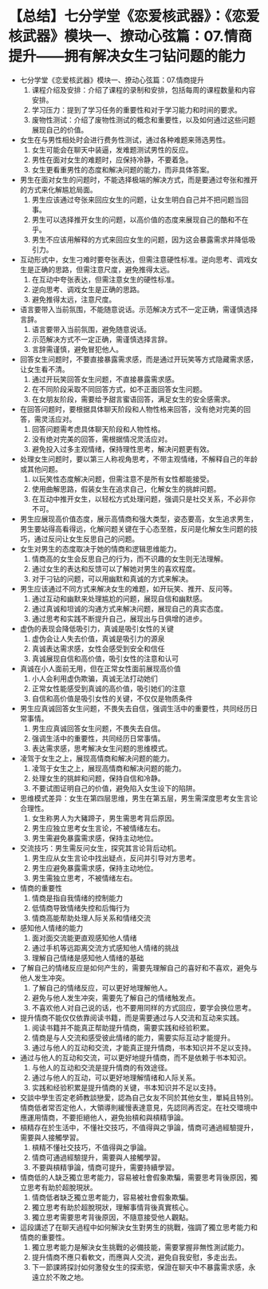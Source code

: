 # 【总结】七分学堂《恋爱核武器》：《恋爱核武器》模块一、撩动心弦篇：07.情商提升——拥有解决女生刁钻问题的能力

-   七分学堂《恋爱核武器》模块一、撩动心弦篇：07.情商提升
    1.  课程介绍及安排：介绍了课程的录制和安排，包括每周的课程数量和内容安排。
    2.  学习压力：提到了学习任务的重要性和对于学习能力和时间的要求。
    3.  废物性测试：介绍了废物性测试的概念和重要性，以及如何通过这些问题展现自己的价值。
-   女生在与男性相处时会进行费务性测试，通过各种难题来筛选男性。
    1.  女生可能会在聊天中装逼，发难题测试男性的反应。
    2.  男性在面对女生的难题时，应保持冷静，不要着急。
    3.  女生更看重男性的态度和解决问题的能力，而非具体答案。
-   男生在面对女生的问题时，不能选择极端的解决方式，而是要通过夸张和推开的方式来化解尴尬局面。
    1.  男生应该通过夸张来回应女生的问题，让女生明白自己并不把问题当回事。
    2.  男生可以选择推开女生的问题，以高价值的态度来展现自己的酷和不在乎。
    3.  男生不应该用解释的方式来回应女生的问题，因为这会暴露需求并降低吸引力。
-   互动形式中，女生刁难时要夸张表达，但需注意硬性标准。逆向思考、调戏女生是正确的思路，但需注意尺度，避免推得太远。
    1.  在互动中夸张表达，但需注意女生的硬性标准。
    2.  逆向思考、调戏女生是正确的思路。
    3.  避免推得太远，注意尺度。
-   语言要带入当前氛围，不能随意说话。示范解决方式不一定正确，需谨慎选择言辞。
    1.  语言要带入当前氛围，避免随意说话。
    2.  示范解决方式不一定正确，需谨慎选择言辞。
    3.  言辞需谨慎，避免冒犯他人。
-   回答女生问题时，不要直接暴露需求感，而是通过开玩笑等方式隐藏需求感，让女生看不清。
    1.  通过开玩笑回答女生问题，不直接暴露需求感。
    2.  在不同阶段采取不同回答方式，如不正面回答女生问题。
    3.  在女朋友阶段，需要给予甜言蜜语回答，满足女生的安全感需求。
-   在回答问题时，要根据具体聊天阶段和人物性格来回答，没有绝对完美的回答，需灵活应对。
    1.  回答问题需考虑具体聊天阶段和人物性格。
    2.  没有绝对完美的回答，需根据情况灵活应对。
    3.  避免投入过多主观情绪，保持理性思考，解决问题更有效。
-   处理女生问题时，要以第三人称视角思考，不带主观情绪，不解释自己的年龄或其他问题。
    1.  以玩笑性态度解决问题，但需注意不是所有女性都能接受。
    2.  使用曲解思路，假装女生在追求自己，化解女生的挑衅问题。
    3.  在互动中推开女生，以轻松方式处理问题，强调只是社交关系，不必非你不可。
-   男生应展现高价值态度，展示高情商和强大类型，姿态要高，女生追求男生，男生要站得高看得远，化解问题关键在于心态至胜，反问是化解女生问题的技巧，通过反问让女生反思自己的问题。
-   女生对男生的态度取决于她的情商和逻辑思维能力。
    1.  情商高的女生会反思自己的行为，而不识趣的女生则无法理解。
    2.  通过女生的表达和反馈可以了解她对男生的喜欢程度。
    3.  对于刁钻的问题，可以用幽默和真诚的方式来解决。
-   男生应该通过不同方式来解决女生的难题，如开玩笑、推开、反问等。
    1.  通过互动和幽默来处理尴尬的问题，展现自信和幽默感。
    2.  通过真诚和坦诚的沟通方式来解决问题，展现自己的真实态度。
    3.  通过思考和实践不断提升自己，展现出与日俱增的进步。
-   虚伪的表现会降低吸引力，真诚是吸引女性的关键
    1.  虚伪会让人失去价值，真诚是吸引力的源泉
    2.  真诚表达需求感，女性会感受到安全和信任
    3.  真诚展现自信和高价值，吸引女性的注意和认可
-   真诚在小人面前无用，但在正常女性面前展现高价值
    1.  小人会利用虚伪欺骗，真诚无法打动她们
    2.  正常女性能感受到真诚的高价值，吸引她们的注意
    3.  自信和高价值是吸引女性的关键，不仅仅是物质条件
-   男生应真诚回答女生问题，不畏失去自信，强调生活中的重要性，共同经历日常事情。
    1.  男生应真诚回答女生问题，不畏失去自信。
    2.  强调生活中的重要性，共同经历日常事情。
    3.  表达需求感，思考解决女生问题的思维模式。
-   凌驾于女生之上，展现高情商和解决问题的能力。
    1.  凌驾于女生之上，展现高情商和解决问题的能力。
    2.  处理女生的挑衅和问题，保持自信和冷静。
    3.  不要试图证明自己的价值，避免陷入女生设下的陷阱。
-   思维模式差异：女生在第四层思维，男生在第五层，男生需深度思考女生言论合理性。
    1.  女生称男人为大豬蹄子，男生需思考背后原因。
    2.  男生应独立思考女生言论，不被情绪左右。
    3.  男生需避免暴露需求感，保持主动地位。
-   交流技巧：男生需反问女生，探究其言论背后动机。
    1.  男生应从女生言论中找出疑点，反问并引导对方思考。
    2.  男生应避免暴露需求感，保持主动地位。
    3.  男生需独立思考，不被情绪左右。
-   情商的重要性
    1.  情商是指自我情绪的控制能力
    2.  低情商导致情绪失控和后悔行为
    3.  情商高能帮助处理人际关系和情绪交流
-   感知他人情绪的能力
    1.  面对面交流能更直观感知他人情绪
    2.  通过手机等远距离交流方式感知他人情绪的挑战
    3.  理解自己情绪是感知他人情绪的基础
-   了解自己的情绪反应是如何产生的，需要先理解自己的喜好和不喜欢，避免与他人发生冲突。
    1.  了解自己的情绪反应，可以更好地理解他人。
    2.  避免与他人发生冲突，需要先了解自己的情绪触发点。
    3.  不喜欢他人对自己说的话，也不要用同样的方式回应，要学会换位思考。
-   提升情商不能仅仅依靠阅读书籍，而是需要通过与人交流和互动来实践。
    1.  阅读书籍并不能真正帮助提升情商，需要实践和经验积累。
    2.  情商是与人交流和感受彼此情绪的能力，需要实际互动才能提升。
    3.  通过与他人的互动和交流，才能真正提升情商，书本知识并不足以支持。
-   通过与他人的互动和交流，可以更好地提升情商，而不是依赖于书本知识。
    1.  与他人的互动和交流是提升情商的有效途径。
    2.  通过与他人的互动，可以更好地理解情绪和人际关系。
    3.  实践和经验积累是提升情商的关键，书本知识并不足以支持。
-   交談中學生否定老師教談戀愛，認為自己女友不同於其他女生，單純且特別。情商低者常否定他人，大領導則緩慢表達意見，先認同再否定。在社交環境中應運用情商，不要拒絕他人，避免抬槓和與槓精爭論。
-   槓精存在於生活中，不懂社交技巧，不值得與之爭論，情商可通過經驗提升，需要與人接觸學習。
    1.  槓精不懂社交技巧，不值得與之爭論。
    2.  情商可通過經驗提升，需要與人接觸學習。
    3.  不要與槓精爭論，情商可提升，需要持續學習。
-   情商低的人缺乏獨立思考能力，容易被社會假象欺騙，需要思考背後原因，獨立思考有助於超脫現狀。
    1.  情商低者缺乏獨立思考能力，容易被社會假象欺騙。
    2.  獨立思考有助於超脫現狀，理解事情背後真實核心。
    3.  獨立思考需要思考背後原因，不隨意接受他人觀點。
-   這段講述了在聊天過程中如何解決女生對男生的挑戰，強調了獨立思考能力和情商的重要性。
    1.  獨立思考能力是解決女生挑戰的必備技能，需要掌握非無性測試能力。
    2.  提升情商不應只看軟文，而應與人交流，避免自我安慰，多走出去。
    3.  下一節課將探討如何激發女生的探索慾，保證在聊天中不暴露需求感，永遠立於不敗之地。
